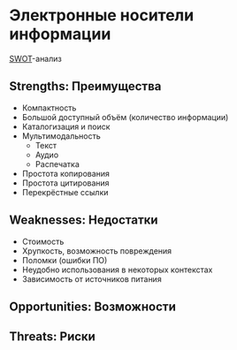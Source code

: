 # Электронные носители информации

[SWOT][]-анализ

## Strengths: Преимущества

- Компактность
- Большой доступный объём (количество информации)
- Каталогизация и поиск
- Мультимодальность
    + Текст
    + Аудио
    + Распечатка
- Простота копирования
- Простота цитирования
- Перекрёстные ссылки

## Weaknesses: Недостатки

- Стоимость
- Хрупкость, возможность повреждения
- Поломки (ошибки ПО)
- Неудобно использования в некоторых контекстах
- Зависимость от источников питания

## Opportunities: Возможности

## Threats: Риски

[SWOT]: https://ru.wikipedia.org/wiki/SWOT-%D0%B0%D0%BD%D0%B0%D0%BB%D0%B8%D0%B7
